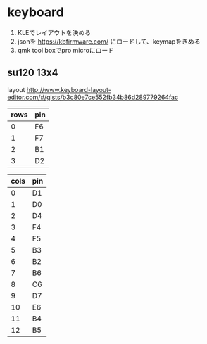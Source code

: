 # keyboard
1. KLEでレイアウトを決める
2. jsonを https://kbfirmware.com/ にロードして、keymapをきめる
3. qmk tool boxでpro microにロード

## su120 13x4
layout
http://www.keyboard-layout-editor.com/#/gists/b3c80e7ce552fb34b86d289779264fac



|rows|pin|
|--|--|
|0|F6|
|1|F7|
|2|B1|
|3|D2|

|cols|pin|
|--|--|
|0|D1|
|1|D0|
|2|D4|
|3|F4|
|4|F5|
|5|B3|
|6|B2|
|7|B6|
|8|C6|
|9|D7|
|10|E6|
|11|B4|
|12|B5|






